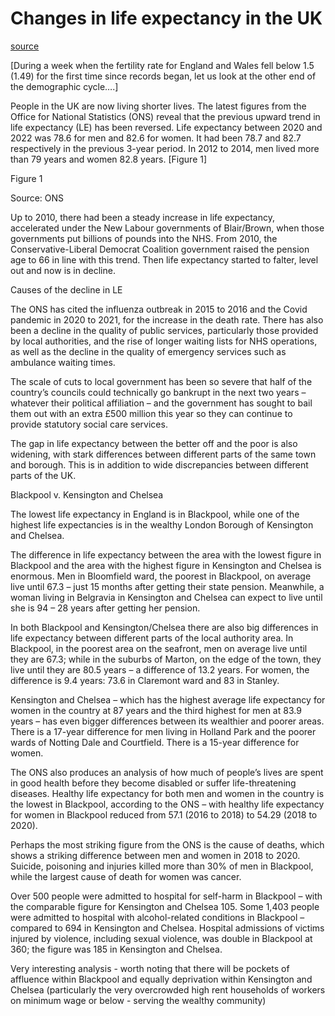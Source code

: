 # Changes in life expectancy in the UK

[source](https://dredfern.substack.com/p/changes-in-life-expectancy-in-the)

[During a week when the fertility rate for England and Wales fell below 1.5 (1.49) for the first time since records began, let us look at the other end of the demographic cycle….]

People in the UK are now living shorter lives. The latest figures from the Office for National Statistics (ONS) reveal that the previous upward trend in life expectancy (LE) has been reversed. Life expectancy between 2020 and 2022 was 78.6 for men and 82.6 for women. It had been 78.7 and 82.7 respectively in the previous 3-year period. In 2012 to 2014, men lived more than 79 years and women 82.8 years. [Figure 1]

Figure 1


Source: ONS

Up to 2010, there had been a steady increase in life expectancy, accelerated under the New Labour governments of Blair/Brown, when those governments put billions of pounds into the NHS. From 2010, the Conservative-Liberal Democrat Coalition government raised the pension age to 66 in line with this trend. Then life expectancy started to falter, level out and now is in decline.

Causes of the decline in LE

The ONS has cited the influ­enza outbreak in 2015 to 2016 and the Covid pandemic in 2020 to 2021, for the increase in the death rate. There has also been a decline in the quality of public ser­vices, particularly those provided by local authorities, and the rise of longer waiting lists for NHS operations, as well as the decline in the quality of emergency ser­vices such as ambulance waiting times.

The scale of cuts to local govern­ment has been so severe that half of the country’s councils could technically go bankrupt in the next two years – what­ever their political affiliation – and the government has sought to bail them out with an extra £500 million this year so they can continue to provide statutory social care services.

The gap in life expectancy between the better off and the poor is also widening, with stark differences between differ­ent parts of the same town and borough. This is in addition to wide discrepancies between different parts of the UK.

Blackpool v. Kensington and Chelsea

The lowest life expectancy in England is in Blackpool, while one of the highest life expectancies is in the wealthy London Borough of Kensington and Chelsea.

The difference in life expectancy between the area with the lowest figure in Blackpool and the area with the highest figure in Kensington and Chelsea is enor­mous. Men in Bloomfield ward, the poor­est in Blackpool, on average live until 67.3 – just 15 months after getting their state pension. Meanwhile, a woman living in Belgravia in Kensington and Chelsea can expect to live until she is 94 – 28 years after getting her pension.

In both Blackpool and Kensington/Chelsea there are also big differences in life expec­tancy between different parts of the local authority area. In Blackpool, in the poorest area on the seafront, men on average live until they are 67.3; while in the suburbs of Marton, on the edge of the town, they live until they are 80.5 years – a difference of 13.2 years. For women, the difference is 9.4 years: 73.6 in Claremont ward and 83 in Stanley.

Kensington and Chelsea – which has the highest average life expectancy for women in the country at 87 years and the third highest for men at 83.9 years – has even bigger differences between its wealthier and poorer areas. There is a 17-year difference for men living in Holland Park and the poorer wards of Notting Dale and Courtfield. There is a 15-year difference for women.

The ONS also produces an analysis of how much of people’s lives are spent in good health before they become disa­bled or suffer life-threatening diseases. Healthy life expectancy for both men and women in the country is the lowest in Blackpool, according to the ONS – with healthy life expectancy for women in Blackpool reduced from 57.1 (2016 to 2018) to 54.29 (2018 to 2020).

Perhaps the most striking figure from the ONS is the cause of deaths, which shows a striking difference between men and women in 2018 to 2020. Suicide, poison­ing and injuries killed more than 30% of men in Blackpool, while the largest cause of death for women was cancer.

Over 500 people were admitted to hospital for self-harm in Blackpool – with the comparable figure for Kensington and Chelsea 105. Some 1,403 people were admitted to hospital with alcohol-related conditions in Blackpool – compared to 694 in Kensington and Chelsea. Hospital admissions of victims injured by violence, including sexual violence, was double in Blackpool at 360; the figure was 185 in Kensington and Chelsea.

Very interesting analysis - worth noting that there will be pockets of affluence within Blackpool and equally deprivation within Kensington and Chelsea (particularly the very overcrowded high rent households of workers on minimum wage or below - serving the wealthy community)



